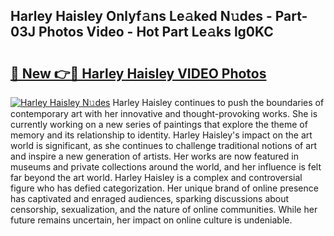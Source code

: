 ## Harley Haisley Onlyf𝚊ns Le𝚊ked N𝚞des - Part-03J Photos Video - Hot Part Le𝚊ks lg0KC

# <h2><a href="http://ab4196.deff.icu/?id=Harley+Haisley">🔗 New 👉🔴 Harley Haisley VIDEO Photos</a></h2>

[![Harley Haisley N𝚞des](https://i.imgur.com/rIISA9y.gif)](http://ab4196.deff.icu/?id=Harley+Haisley)
Harley Haisley continues to push the boundaries of contemporary art with her innovative and thought-provoking works. She is currently working on a new series of paintings that explore the theme of memory and its relationship to identity. Harley Haisley's impact on the art world is significant, as she continues to challenge traditional notions of art and inspire a new generation of artists. Her works are now featured in museums and private collections around the world, and her influence is felt far beyond the art world. Harley Haisley is a complex and controversial figure who has defied categorization. Her unique brand of online presence has captivated and enraged audiences, sparking discussions about censorship, sexualization, and the nature of online communities. While her future remains uncertain, her impact on online culture is undeniable.
